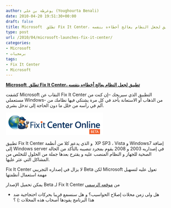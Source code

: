 ```yaml
---
author: يوغرطة بن علي (Youghourta Benali)
date: 2010-04-20 19:51:30+00:00
draft: false
title: Microsoft  تطلق Fix It Center، تطبيق لجعل النظام يعالج أخطاءه بنفسه
type: post
url: /2010/04/microsoft-launches-fix-it-center/
categories:
- Microsoft
- برمجيات
tags:
- Fix It Center
- Microsoft
---
```


[**Microsoft  تطلق Fix It Center، تطبيق لجعل النظام يعالج أخطاءه بنفسه**](https://www.it-scoop.com/2010/04/Microsoft-Launches-Fix-It-Center)


كشفت Microsoft النقاب عن Fix It Center التطبيق الذي سيريحك –إن كنت من مستعملي Windows- من الذهاب أو الاستعانة بأحد في كل مرة يشتكي فيها نظامك من ألم في رأسه من خلل ما دون الحاجة إلى تدخل بشري.

[![](fixit_logo_site.png)
](https://www.it-scoop.com/2010/04/Microsoft-Launches-Fix-It-Center)

تطبيق Fix It Center و الذي يدعم كلا من أنظمة  XP SP3 ، Vista و Windows7 إضافة إلى Windows server في إصداريه 2003 و 2008 يقوم بمجرد تنصيبه بالتأكد من الحالة الصحية للجهاز و النظام المنصب عليه و يقترح بعدها جملة من الحلول للتخلص من المشاكل التي عثر عليها.

Fix It Center لا يزال في إصداره التجريبي Beta لكن Microsoft تعول عليه لتسهيل مهمة استعمال أنظمتها

يمكن تحميل الإصدار Beta لـ Fix It Center من [موقعه الرسمي](http://fixitcenter.support.microsoft.com/Portal?ln=en-us)

- هل ولى زمن محلات إصلاح الحواسيب؟ و هل سنسمع قريبا بحركات احتجاجية ضد هذا البرنامج يقودها أصحاب هذه المحلات :) ؟
